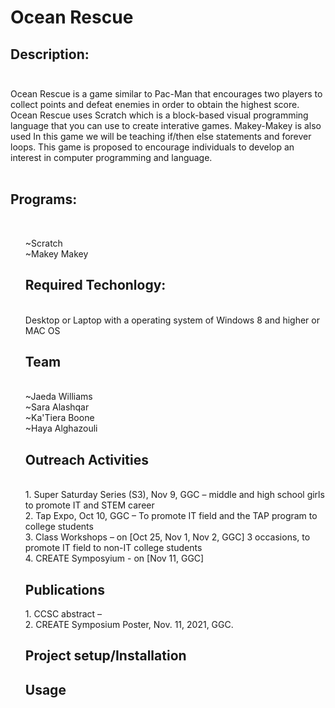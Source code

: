 # Ocean Rescue
<h2>Description:<br><br></h2>
Ocean Rescue is a game similar to Pac-Man that encourages two players to collect points and defeat enemies in order to obtain the highest score. Ocean Rescue uses Scratch which  is a block-based visual programming language that you can use to create interative games. Makey-Makey is also used In this game we will be teaching if/then else statements and forever loops. This game is proposed to encourage individuals to develop an interest in computer programming and language.<br><br>
<h2>Programs:</h2><br>
<ol>~Scratch<br>
~Makey Makey<br>
<h2>Required Techonlogy:</h2><br>
 Desktop or Laptop with a operating system of Windows 8 and higher or MAC OS
  <h2>Team</h2><br>
  ~Jaeda Williams<br>
  ~Sara Alashqar<br>
  ~Ka'Tiera Boone<br>
  ~Haya Alghazouli<br>
 <h2>Outreach Activities</h2><br>
1.	Super Saturday Series (S3), Nov 9, GGC – middle and high school girls to promote IT and STEM career<br>
2.	Tap Expo, Oct 10, GGC – To promote IT field and the TAP program to college students<br>
3.	Class Workshops – on [Oct 25, Nov 1, Nov 2, GGC] 3 occasions, to promote IT field to non-IT college students<br>
4. CREATE Symposyium - on [Nov 11, GGC]
 <h2> Publications</h2>
1.	CCSC abstract –<br>
2.	CREATE Symposium Poster, Nov. 11, 2021, GGC.<br>
<h2>Project setup/Installation</h2>
<h2>Usage</h2>
